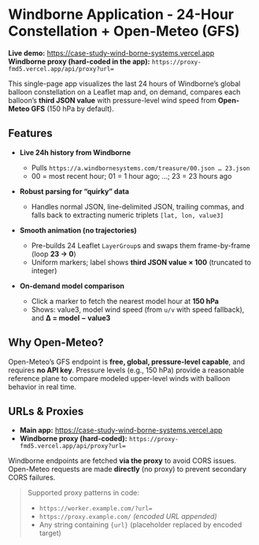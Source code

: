 # Windborne Application - 24-Hour Constellation + Open-Meteo (GFS)

**Live demo:** https://case-study-wind-borne-systems.vercel.app  
**Windborne proxy (hard-coded in the app):** `https://proxy-fmd5.vercel.app/api/proxy?url=`

This single-page app visualizes the last 24 hours of Windborne’s global balloon constellation on a Leaflet map and, on demand, compares each balloon’s **third JSON value** with pressure-level wind speed from **Open-Meteo GFS** (150 hPa by default).


## Features

- **Live 24h history from Windborne**
  - Pulls `https://a.windbornesystems.com/treasure/00.json … 23.json`
  - 00 = most recent hour; 01 = 1 hour ago; …; 23 = 23 hours ago

- **Robust parsing for “quirky” data**
  - Handles normal JSON, line-delimited JSON, trailing commas, and falls back to extracting numeric triplets `[lat, lon, value3]`

- **Smooth animation (no trajectories)**
  - Pre-builds 24 Leaflet `LayerGroup`s and swaps them frame-by-frame (loop **23 → 0**)
  - Uniform markers; label shows **third JSON value × 100** (truncated to integer)

- **On-demand model comparison**
  - Click a marker to fetch the nearest model hour at **150 hPa**
  - Shows: value3, model wind speed (from `u/v` with speed fallback), and **Δ = model − value3**


## Why Open-Meteo?

Open-Meteo’s GFS endpoint is **free, global, pressure-level capable**, and requires **no API key**. Pressure levels (e.g., 150 hPa) provide a reasonable reference plane to compare modeled upper-level winds with balloon behavior in real time.


## URLs & Proxies

- **Main app:** https://case-study-wind-borne-systems.vercel.app  
- **Windborne proxy (hard-coded):** `https://proxy-fmd5.vercel.app/api/proxy?url=`

Windborne endpoints are fetched **via the proxy** to avoid CORS issues.  
Open-Meteo requests are made **directly** (no proxy) to prevent secondary CORS failures.

> Supported proxy patterns in code:
>
> - `https://worker.example.com/?url=`
> - `https://proxy.example.com/` *(encoded URL appended)*
> - Any string containing `{url}` (placeholder replaced by encoded target)

